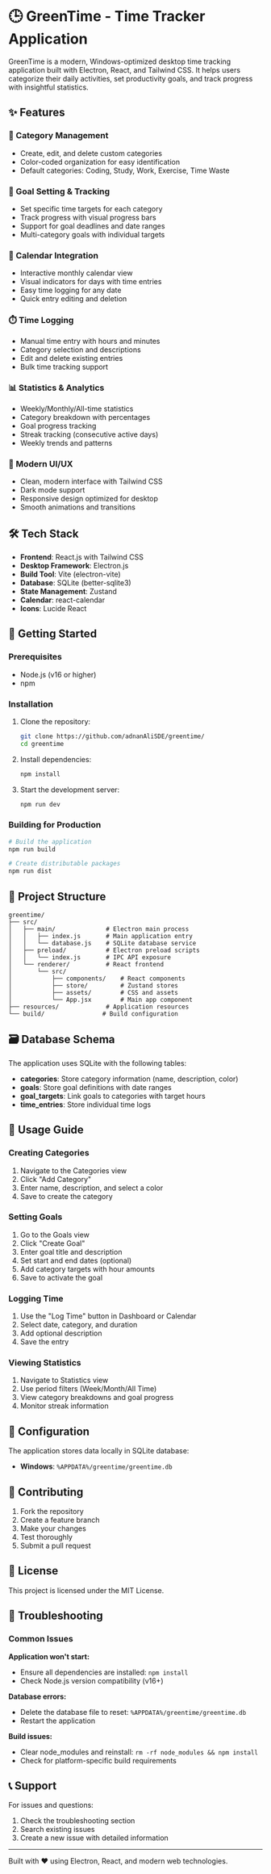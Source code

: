 # 🕒 GreenTime - Time Tracker Application

GreenTime is a modern, Windows-optimized desktop time tracking application built with Electron, React, and Tailwind CSS. It helps users categorize their daily activities, set productivity goals, and track progress with insightful statistics.

## ✨ Features

### 📂 Category Management
- Create, edit, and delete custom categories
- Color-coded organization for easy identification
- Default categories: Coding, Study, Work, Exercise, Time Waste

### 🎯 Goal Setting & Tracking
- Set specific time targets for each category
- Track progress with visual progress bars
- Support for goal deadlines and date ranges
- Multi-category goals with individual targets

### 📅 Calendar Integration
- Interactive monthly calendar view
- Visual indicators for days with time entries
- Easy time logging for any date
- Quick entry editing and deletion

### ⏱️ Time Logging
- Manual time entry with hours and minutes
- Category selection and descriptions
- Edit and delete existing entries
- Bulk time tracking support

### 📊 Statistics & Analytics
- Weekly/Monthly/All-time statistics
- Category breakdown with percentages
- Goal progress tracking
- Streak tracking (consecutive active days)
- Weekly trends and patterns

### 🎨 Modern UI/UX
- Clean, modern interface with Tailwind CSS
- Dark mode support
- Responsive design optimized for desktop
- Smooth animations and transitions

## 🛠️ Tech Stack

- **Frontend**: React.js with Tailwind CSS
- **Desktop Framework**: Electron.js
- **Build Tool**: Vite (electron-vite)
- **Database**: SQLite (better-sqlite3)
- **State Management**: Zustand
- **Calendar**: react-calendar
- **Icons**: Lucide React

## 🚀 Getting Started

### Prerequisites
- Node.js (v16 or higher)
- npm

### Installation

1. Clone the repository:
   ```bash
   git clone https://github.com/adnanAliSDE/greentime/
   cd greentime
   ```

2. Install dependencies:
   ```bash
   npm install
   ```

3. Start the development server:
   ```bash
   npm run dev
   ```

### Building for Production

```bash
# Build the application
npm run build

# Create distributable packages
npm run dist
```

## 📁 Project Structure

```
greentime/
├── src/
│   ├── main/              # Electron main process
│   │   ├── index.js       # Main application entry
│   │   └── database.js    # SQLite database service
│   ├── preload/           # Electron preload scripts
│   │   └── index.js       # IPC API exposure
│   └── renderer/          # React frontend
│       └── src/
│           ├── components/    # React components
│           ├── store/         # Zustand stores
│           ├── assets/        # CSS and assets
│           └── App.jsx        # Main app component
├── resources/             # Application resources
└── build/                # Build configuration
```

## 🗃️ Database Schema

The application uses SQLite with the following tables:

- **categories**: Store category information (name, description, color)
- **goals**: Store goal definitions with date ranges
- **goal_targets**: Link goals to categories with target hours
- **time_entries**: Store individual time logs

## 🎯 Usage Guide

### Creating Categories
1. Navigate to the Categories view
2. Click "Add Category"
3. Enter name, description, and select a color
4. Save to create the category

### Setting Goals
1. Go to the Goals view
2. Click "Create Goal"
3. Enter goal title and description
4. Set start and end dates (optional)
5. Add category targets with hour amounts
6. Save to activate the goal

### Logging Time
1. Use the "Log Time" button in Dashboard or Calendar
2. Select date, category, and duration
3. Add optional description
4. Save the entry

### Viewing Statistics
1. Navigate to Statistics view
2. Use period filters (Week/Month/All Time)
3. View category breakdowns and goal progress
4. Monitor streak information

## 🔧 Configuration

The application stores data locally in SQLite database:
- **Windows**: `%APPDATA%/greentime/greentime.db`

## 🤝 Contributing

1. Fork the repository
2. Create a feature branch
3. Make your changes
4. Test thoroughly
5. Submit a pull request

## 📝 License

This project is licensed under the MIT License.

## 🐛 Troubleshooting

### Common Issues

**Application won't start:**
- Ensure all dependencies are installed: `npm install`
- Check Node.js version compatibility (v16+)

**Database errors:**
- Delete the database file to reset: `%APPDATA%/greentime/greentime.db`
- Restart the application

**Build issues:**
- Clear node_modules and reinstall: `rm -rf node_modules && npm install`
- Check for platform-specific build requirements

## 📞 Support

For issues and questions:
1. Check the troubleshooting section
2. Search existing issues
3. Create a new issue with detailed information

---

Built with ❤️ using Electron, React, and modern web technologies.
